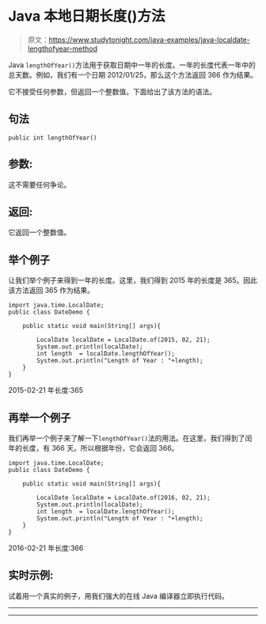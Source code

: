 # Java 本地日期长度()方法

> 原文：<https://www.studytonight.com/java-examples/java-localdate-lengthofyear-method>

Java `lengthOfYear()`方法用于获取日期中一年的长度。一年的长度代表一年中的总天数。例如，我们有一个日期 2012/01/25，那么这个方法返回 366 作为结果。

它不接受任何参数，但返回一个整数值。下面给出了该方法的语法。

## 句法

```
public int lengthOfYear()
```

## 参数:

这不需要任何争论。

## 返回:

它返回一个整数值。

## 举个例子

让我们举个例子来得到一年的长度。这里，我们得到 2015 年的长度是 365。因此该方法返回 365 作为结果。

```
import java.time.LocalDate; 
public class DateDemo {

	public static void main(String[] args){  

		LocalDate localDate = LocalDate.of(2015, 02, 21);
		System.out.println(localDate);
		int length  = localDate.lengthOfYear();
		System.out.println("Length of Year : "+length);
	}
}
```

2015-02-21
年长度:365

## 再举一个例子

我们再举一个例子来了解一下`lengthOfYear()`法的用法。在这里，我们得到了闰年的长度，有 366 天。所以根据年份，它会返回 366。

```
import java.time.LocalDate; 
public class DateDemo {

	public static void main(String[] args){  

		LocalDate localDate = LocalDate.of(2016, 02, 21);
		System.out.println(localDate);
		int length  = localDate.lengthOfYear();
		System.out.println("Length of Year : "+length);
	}
}
```

2016-02-21
年长度:366

## 实时示例:

试着用一个真实的例子，用我们强大的在线 Java 编译器立即执行代码。

* * *

* * *